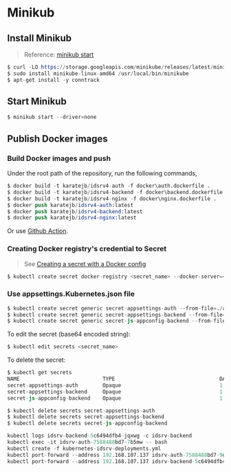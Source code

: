 # Minikub

## Install Minikub

> Reference: [minikub start](https://minikube.sigs.k8s.io/docs/start/)

```s
$ curl -LO https://storage.googleapis.com/minikube/releases/latest/minikube-linux-amd64
$ sudo install minikube-linux-amd64 /usr/local/bin/minikube
$ apt-get install -y conntrack 
```

## Start Minikub

```s
$ minikub start --driver=none
```


## Publish Docker images


### Build Docker images and push

Under the root path of the repository, run the following commands,

```s
$ docker build -t karatejb/idsrv4-auth -f docker\auth.dockerfile .
$ docker build -t karatejb/idsrv4-backend -f docker\backend.dockerfile .
$ docker build -t karatejb/idsrv4-nginx -f docker\nginx.dockerfile .
$ docker push karatejb/idsrv4-auth:latest
$ docker push karatejb/idsrv4-backend:latest
$ docker push karatejb/idsrv4-nginx:latest
```

Or use [Github Action]().


### Creating Docker registry's credential to Secret

> See [Creating a secret with a Docker config](https://kubernetes.io/docs/concepts/containers/images/#creating-a-secret-with-a-docker-config)

```s
$ kubectl create secret docker-registry <secret_name> --docker-server=<docker_registry_host> --docker-username=<user_name> --docker-password=<password> --docker-email=<email_addr>
```


### Use appsettings.Kubernetes.json file

```s
$ kubectl create secret generic secret-appsettings-auth --from-file=./artifects/auth/appsettings.Kubernetes.json
$ kubectl create secret generic secret-appsettings-backend --from-file=./artifects/backend/appsettings.Kubernetes.json
$ kubectl create secret generic secret-js-appconfig-backend --from-file=./artifects/backend/app-config.js
```

To edit the secret (base64 encoded string):

```s
$ kubectl edit secrets <secret_name>
```


To delete the secret:

```s
$ kubectl get secrets
NAME                           TYPE                                  DATA   AGE
secret-appsettings-auth        Opaque                                1      7h58m
secret-appsettings-backend     Opaque                                1      7h57m
secret-js-appconfig-backend    Opaque                                1      7h57m

$ kubectl delete secrets secret-appsettings-auth
$ kubectl delete secrets secret-appsettings-backend
$ kubectl delete secrets secret-js-appconfig-backend
```



```s
kubectl logs idsrv-backend-5c6494dfb4-jqxwg -c idsrv-backend
kubectl exec -it idsrv-auth-7588488bd7-7b5mw -- bash
kubectl create -f kubernetes-idsrv-deployments.yml
kubectl port-forward --address 192.168.107.137 idsrv-auth-7588488bd7-9dfbf 6001:6001
kubectl port-forward --address 192.168.107.137 idsrv-backend-5c6494dfb4-bnpr9 5001:5001
```